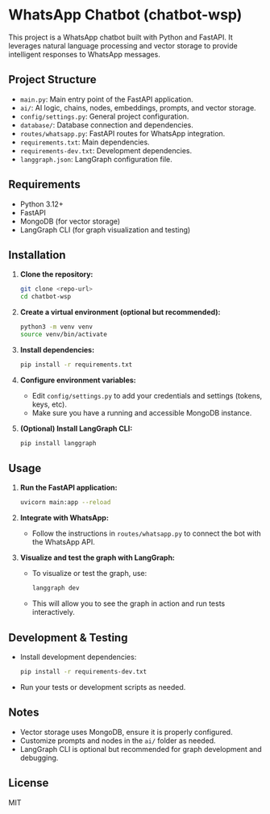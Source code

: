 # WhatsApp Chatbot (chatbot-wsp)

This project is a WhatsApp chatbot built with Python and FastAPI. It leverages natural language processing and vector storage to provide intelligent responses to WhatsApp messages.

## Project Structure

- `main.py`: Main entry point of the FastAPI application.
- `ai/`: AI logic, chains, nodes, embeddings, prompts, and vector storage.
- `config/settings.py`: General project configuration.
- `database/`: Database connection and dependencies.
- `routes/whatsapp.py`: FastAPI routes for WhatsApp integration.
- `requirements.txt`: Main dependencies.
- `requirements-dev.txt`: Development dependencies.
- `langgraph.json`: LangGraph configuration file.

## Requirements

- Python 3.12+
- FastAPI
- MongoDB (for vector storage)
- LangGraph CLI (for graph visualization and testing)

## Installation

1. **Clone the repository:**
   ```bash
   git clone <repo-url>
   cd chatbot-wsp
   ```

2. **Create a virtual environment (optional but recommended):**
   ```bash
   python3 -m venv venv
   source venv/bin/activate
   ```

3. **Install dependencies:**
   ```bash
   pip install -r requirements.txt
   ```

4. **Configure environment variables:**
   - Edit `config/settings.py` to add your credentials and settings (tokens, keys, etc).
   - Make sure you have a running and accessible MongoDB instance.

5. **(Optional) Install LangGraph CLI:**
   ```bash
   pip install langgraph
   ```

## Usage

1. **Run the FastAPI application:**
   ```bash
   uvicorn main:app --reload
   ```

2. **Integrate with WhatsApp:**
   - Follow the instructions in `routes/whatsapp.py` to connect the bot with the WhatsApp API.

3. **Visualize and test the graph with LangGraph:**
   - To visualize or test the graph, use:
     ```bash
     langgraph dev
     ```
   - This will allow you to see the graph in action and run tests interactively.

## Development & Testing

- Install development dependencies:
  ```bash
  pip install -r requirements-dev.txt
  ```
- Run your tests or development scripts as needed.

## Notes

- Vector storage uses MongoDB, ensure it is properly configured.
- Customize prompts and nodes in the `ai/` folder as needed.
- LangGraph CLI is optional but recommended for graph development and debugging.

## License

MIT
